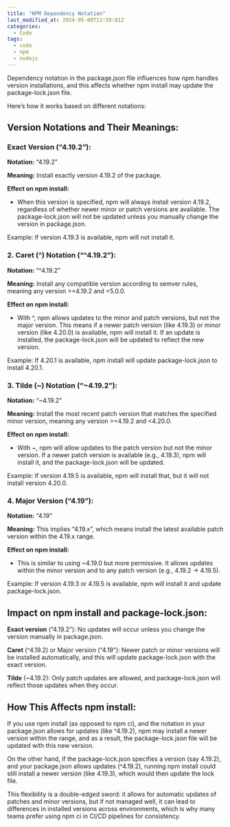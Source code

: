 ```yaml
---
title: "NPM Dependency Notation"
last_modified_at: 2024-05-08T12:58:01Z
categories:
  - Code
tags:
  - code
  - npm
  - nodejs
---
```


Dependency notation in the package.json file influences how npm handles version installations, and this affects whether npm install may update the package-lock.json file.

Here’s how it works based on different notations:

## Version Notations and Their Meanings:

### Exact Version (“4.19.2”):

**Notation:** “4.19.2”

**Meaning:** Install exactly version 4.19.2 of the package.

**Effect on npm install:**

- When this version is specified, npm will always install version 4.19.2, regardless of whether newer minor or patch versions are available. The package-lock.json will not be updated unless you manually change the version in package.json.

Example: If version 4.19.3 is available, npm will not install it.

### 2. Caret (^) Notation (“^4.19.2”):

**Notation:** “^4.19.2”

**Meaning:** Install any compatible version according to semver rules, meaning any version >=4.19.2 and <5.0.0.

**Effect on npm install:**

- With ^, npm allows updates to the minor and patch versions, but not the major version. This means if a newer patch version (like 4.19.3) or minor version (like 4.20.0) is available, npm will install it. If an update is installed, the package-lock.json will be updated to reflect the new version.

Example: If 4.20.1 is available, npm install will update package-lock.json to install 4.20.1.

### 3. Tilde (~) Notation (“~4.19.2”):

**Notation:** “~4.19.2”

**Meaning:** Install the most recent patch version that matches the specified minor version, meaning any version >=4.19.2 and <4.20.0.

**Effect on npm install:**

- With ~, npm will allow updates to the patch version but not the minor version. If a newer patch version is available (e.g., 4.19.3), npm will install it, and the package-lock.json will be updated.

Example: If version 4.19.5 is available, npm will install that, but it will not install version 4.20.0.

### 4. Major Version (“4.19”):

**Notation:** “4.19”

**Meaning:** This implies “4.19.x”, which means install the latest available patch version within the 4.19.x range.

**Effect on npm install:**

- This is similar to using ~4.19.0 but more permissive. It allows updates within the minor version and to any patch version (e.g., 4.19.2 → 4.19.5).

Example: If version 4.19.3 or 4.19.5 is available, npm will install it and update package-lock.json.

## Impact on npm install and package-lock.json:

**Exact version** (“4.19.2”): No updates will occur unless you change the version manually in package.json.

**Caret** (^4.19.2) or Major version (“4.19”): Newer patch or minor versions will be installed automatically, and this will update package-lock.json with the exact version.

**Tilde** (~4.19.2): Only patch updates are allowed, and package-lock.json will reflect those updates when they occur.

## How This Affects npm install:

If you use npm install (as opposed to npm ci), and the notation in your package.json allows for updates (like ^4.19.2), npm may install a newer version within the range, and as a result, the package-lock.json file will be updated with this new version.

On the other hand, if the package-lock.json specifies a version (say 4.19.2), and your package.json allows updates (^4.19.2), running npm install could still install a newer version (like 4.19.3), which would then update the lock file.

This flexibility is a double-edged sword: it allows for automatic updates of patches and minor versions, but if not managed well, it can lead to differences in installed versions across environments, which is why many teams prefer using npm ci in CI/CD pipelines for consistency.

